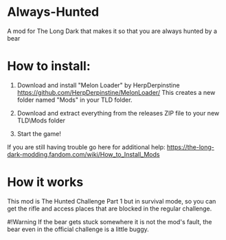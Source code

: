 # Always-Hunted
A mod for The Long Dark that makes it so that you are always hunted by a bear

How to install:
===============
1. Download and install "Melon Loader" by HerpDerpinstine
https://github.com/HerpDerpinstine/MelonLoader/
This creates a new folder named "Mods" in your TLD folder.

2. Download and extract everything from the releases ZIP file to your new TLD\Mods folder
   
3. Start the game!

If you are still having trouble go here for additional help: https://the-long-dark-modding.fandom.com/wiki/How_to_Install_Mods

# How it works
This mod is The Hunted Challenge Part 1 but in survival mode, so you can get the rifle and access places that are blocked in the regular challenge.

#!Warning
If the bear gets stuck somewhere it is not the mod's fault, the bear even in the official challenge is a little buggy.
